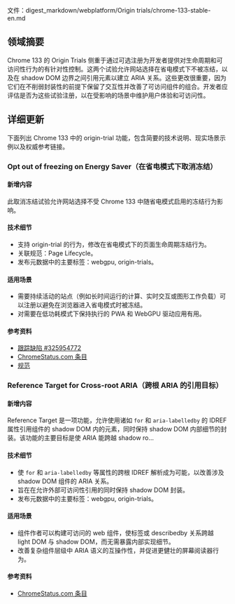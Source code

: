 文件：digest_markdown/webplatform/Origin trials/chrome-133-stable-en.md

## 领域摘要

Chrome 133 的 Origin Trials 侧重于通过可选注册为开发者提供对生命周期和可访问性行为的有针对性控制。这两个试验允许网站选择在省电模式下不被冻结，以及在 shadow DOM 边界之间引用元素以建立 ARIA 关系。这些更改很重要，因为它们在不削弱封装性的前提下保留了交互性并改善了可访问组件的组合。开发者应评估是否为这些试验注册，以在受影响的场景中维护用户体验和可访问性。

## 详细更新

下面列出 Chrome 133 中的 origin-trial 功能，包含简要的技术说明、现实场景示例以及权威参考链接。

### Opt out of freezing on Energy Saver（在省电模式下取消冻结）

#### 新增内容
此取消冻结试验允许网站选择不受 Chrome 133 中随省电模式启用的冻结行为影响。

#### 技术细节
- 支持 origin-trial 的行为，修改在省电模式下的页面生命周期冻结行为。
- 关联规范：Page Lifecycle。
- 发布元数据中的主要标签：webgpu, origin-trials。

#### 适用场景
- 需要持续活动的站点（例如长时间运行的计算、实时交互或图形工作负载）可以注册以避免在浏览器进入省电模式时被冻结。
- 对需要在低功耗模式下保持执行的 PWA 和 WebGPU 驱动应用有用。

#### 参考资料
- [跟踪缺陷 #325954772](https://issues.chromium.org/issues/325954772)
- [ChromeStatus.com 条目](https://chromestatus.com/feature/5158599457767424)
- [规范](https://wicg.github.io/page-lifecycle)

### Reference Target for Cross-root ARIA（跨根 ARIA 的引用目标）

#### 新增内容
Reference Target 是一项功能，允许使用诸如 `for` 和 `aria-labelledby` 的 IDREF 属性引用组件的 shadow DOM 内的元素，同时保持 shadow DOM 内部细节的封装。该功能的主要目标是使 ARIA 能跨越 shadow ro...

#### 技术细节
- 使 `for` 和 `aria-labelledby` 等属性的跨根 IDREF 解析成为可能，以改善涉及 shadow DOM 组件的 ARIA 关系。
- 旨在在允许外部可访问性引用的同时保持 shadow DOM 封装。
- 发布元数据中的主要标签：webgpu, origin-trials。

#### 适用场景
- 组件作者可以构建可访问的 web 组件，使标签或 describedby 关系跨越 light DOM 与 shadow DOM，而无需暴露内部实现细节。
- 改善复杂组件层级中 ARIA 语义的互操作性，并促进更健壮的屏幕阅读器行为。

#### 参考资料
- [ChromeStatus.com 条目](https://chromestatus.com/feature/5188237101891584)